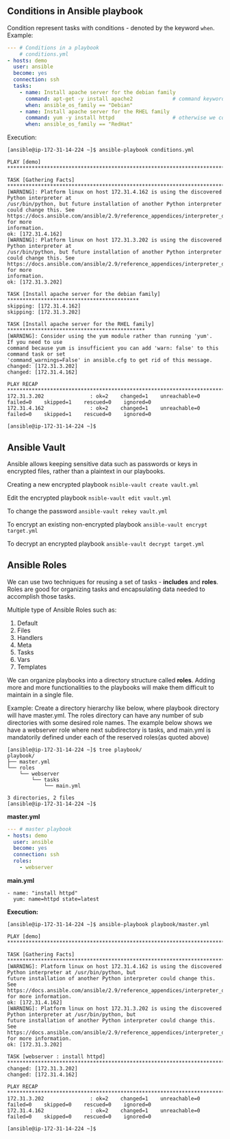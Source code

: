 ## Conditions in Ansible playbook

Condition represent tasks with conditions - denoted by the keyword `when`. 
Example:
```YAML
--- # Conditions in a playbook
    # conditions.yml
- hosts: demo
  user: ansible
  become: yes
  connection: ssh
  tasks:
    - name: Install apache server for the debian family
      command: apt-get -y install apache2             # command keyword is used to fire a linux CLI
      when: ansible_os_family == "Debian"
    - name: Install apache server for the RHEL family
      command: yum -y install httpd                   # otherwise we could have used the regular name, state convention
      when: ansible_os_family == "RedHat"

```

Execution:
```
[ansible@ip-172-31-14-224 ~]$ ansible-playbook conditions.yml

PLAY [demo] **********************************************************************************

TASK [Gathering Facts] ***********************************************************************
[WARNING]: Platform linux on host 172.31.4.162 is using the discovered Python interpreter at
/usr/bin/python, but future installation of another Python interpreter could change this. See
https://docs.ansible.com/ansible/2.9/reference_appendices/interpreter_discovery.html for more
information.
ok: [172.31.4.162]
[WARNING]: Platform linux on host 172.31.3.202 is using the discovered Python interpreter at
/usr/bin/python, but future installation of another Python interpreter could change this. See
https://docs.ansible.com/ansible/2.9/reference_appendices/interpreter_discovery.html for more
information.
ok: [172.31.3.202]

TASK [Install apache server for the debian family] *******************************************
skipping: [172.31.4.162]
skipping: [172.31.3.202]

TASK [Install apache server for the RHEL family] *********************************************
[WARNING]: Consider using the yum module rather than running 'yum'.  If you need to use
command because yum is insufficient you can add 'warn: false' to this command task or set
'command_warnings=False' in ansible.cfg to get rid of this message.
changed: [172.31.3.202]
changed: [172.31.4.162]

PLAY RECAP ***********************************************************************************
172.31.3.202               : ok=2    changed=1    unreachable=0    failed=0    skipped=1    rescued=0    ignored=0
172.31.4.162               : ok=2    changed=1    unreachable=0    failed=0    skipped=1    rescued=0    ignored=0

[ansible@ip-172-31-14-224 ~]$ 
```

## Ansible Vault

Ansible allows keeping sensitive data such as passwords or keys in encrypted files, rather than a plaintext in our playbooks.

Creating a new encrypted playbook
`nsible-vault create vault.yml`

Edit the encrypted playbook
`nsible-vault edit vault.yml`

To change the password
`ansible-vault rekey vault.yml`

To encrypt an existing non-encrypted playbook
`ansible-vault encrypt target.yml`

To decrypt an encrypted playbook
`ansible-vault decrypt target.yml`
  
## Ansible Roles

We can use two techniques for reusing a set of tasks - **includes** and **roles**.
Roles are good for organizing tasks and encapsulating data needed to accomplish those tasks.

Multiple type of Ansible Roles such as:
1. Default
2. Files
3. Handlers
4. Meta
5. Tasks
6. Vars
7. Templates

We can organize playbooks into a directory structure called **roles**.
Adding more and more functionalities to the playbooks will make them difficult to maintain in a single file.


Example: Create a directory hierarchy like below, where playbook directory will have master.yml. The roles directory can have any number of sub directories with some desired role names. The example below shows we have a webserver role where next subdirectory is tasks, and main.yml is mandatorily defined under each of the reserved roles(as quoted above)

```
[ansible@ip-172-31-14-224 ~]$ tree playbook/
playbook/
├── master.yml
└── roles
    └── webserver
        └── tasks
            └── main.yml

3 directories, 2 files
[ansible@ip-172-31-14-224 ~]$
```

**master.yml**
```YAML
--- # master playbook
- hosts: demo
  user: ansible
  become: yes
  connection: ssh
  roles:
    - webserver
```
**main.yml**
```
- name: "install httpd"
  yum: name=httpd state=latest
```

**Execution:**

```
[ansible@ip-172-31-14-224 ~]$ ansible-playbook playbook/master.yml

PLAY [demo] *********************************************************************************************************

TASK [Gathering Facts] **********************************************************************************************
[WARNING]: Platform linux on host 172.31.4.162 is using the discovered Python interpreter at /usr/bin/python, but
future installation of another Python interpreter could change this. See
https://docs.ansible.com/ansible/2.9/reference_appendices/interpreter_discovery.html for more information.
ok: [172.31.4.162]
[WARNING]: Platform linux on host 172.31.3.202 is using the discovered Python interpreter at /usr/bin/python, but
future installation of another Python interpreter could change this. See
https://docs.ansible.com/ansible/2.9/reference_appendices/interpreter_discovery.html for more information.
ok: [172.31.3.202]

TASK [webserver : install httpd] ************************************************************************************
changed: [172.31.3.202]
changed: [172.31.4.162]

PLAY RECAP **********************************************************************************************************
172.31.3.202               : ok=2    changed=1    unreachable=0    failed=0    skipped=0    rescued=0    ignored=0
172.31.4.162               : ok=2    changed=1    unreachable=0    failed=0    skipped=0    rescued=0    ignored=0

[ansible@ip-172-31-14-224 ~]$
```
